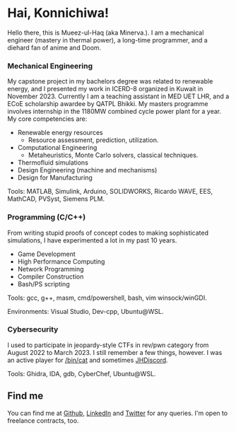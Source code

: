 # Hai, Konnichiwa!

Hello there, this is Mueez-ul-Haq (aka Minerva.). I am a mechanical engineer (mastery in thermal power), a long-time programmer, and a diehard fan of anime and Doom. 

### Mechanical Engineering
My capstone project in my bachelors degree was related to renewable energy, and I presented my work in ICERD-8 organized in Kuwait in November 2023.
Currently I am a teaching assistant in MED UET LHR, and a ECoE scholarship awardee by QATPL Bhikki. My masters programme involves internship in the 1180MW combined cycle power plant for a year.
My core competencies are:
- Renewable energy resources
	- Resource assessment, prediction, utilization.
- Computational Engineering 
	- Metaheuristics, Monte Carlo solvers, classical techniques.
- Thermofluid simulations
- Design Engineering (machine and mechanisms)
- Design for Manufacturing

Tools: MATLAB, Simulink, Arduino, SOLIDWORKS, Ricardo WAVE, EES, MathCAD, PVSyst, Siemens PLM.

### Programming (C/C++)
From writing stupid proofs of concept codes to making sophisticated simulations, I have experimented a lot in my past 10 years.
- Game Development
- High Performance Computing
- Network Programming
- Compiler Construction
- Bash/PS scripting

Tools: gcc, g++, masm, cmd/powershell, bash, vim winsock/winGDI.

Environments: Visual Studio, Dev-cpp, Ubuntu@WSL.

### Cybersecurity
I used to participate in jeopardy-style CTFs in rev/pwn category from August 2022 to March 2023. I still remember a few things, however. I was an active player for [/bin/cat](https://ctftime.org/team/211363) and sometimes [JHDiscord](https://ctftime.org/team/62434).

Tools: Ghidra, IDA, gdb, CyberChef, Ubuntu@WSL.

## Find me
You can find me at [Github](https://www.github.com/Minerva-007/), [LinkedIn](https://www.linkedin.com/in/Minerva-007) and [Twitter](https://www.twitter.com/__minerva__007) for any queries. I'm open to freelance contracts, too. 

